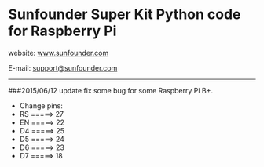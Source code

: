 # Sunfounder Super Kit Python code for Raspberry Pi

website:
	www.sunfounder.com

E-mail:
	support@sunfounder.com

----------
###2015/06/12 update
fix some bug for some Raspberry Pi B+.
- Change pins:
 - RS =====> 27
 - EN =====> 22
 - D4 =====> 25
 - D5 =====> 24
 - D6 =====> 23
 - D7 =====> 18
